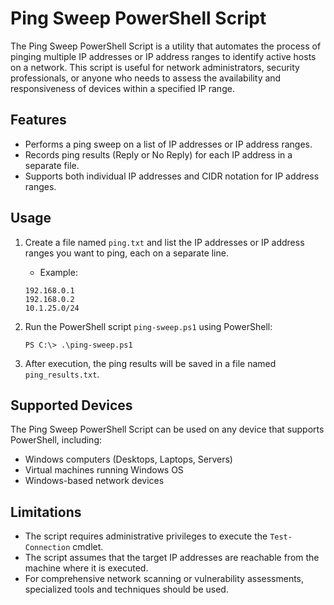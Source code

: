 # Ping Sweep PowerShell Script

The Ping Sweep PowerShell Script is a utility that automates the process of pinging multiple IP addresses or IP address ranges to identify active hosts on a network. This script is useful for network administrators, security professionals, or anyone who needs to assess the availability and responsiveness of devices within a specified IP range.

## Features

- Performs a ping sweep on a list of IP addresses or IP address ranges.
- Records ping results (Reply or No Reply) for each IP address in a separate file.
- Supports both individual IP addresses and CIDR notation for IP address ranges.

## Usage

1. Create a file named `ping.txt` and list the IP addresses or IP address ranges you want to ping, each on a separate line.
    - Example:
    ```
    192.168.0.1
    192.168.0.2
    10.1.25.0/24
    ```

2. Run the PowerShell script `ping-sweep.ps1` using PowerShell:
    ```
    PS C:\> .\ping-sweep.ps1
    ```

3. After execution, the ping results will be saved in a file named `ping_results.txt`.

## Supported Devices

The Ping Sweep PowerShell Script can be used on any device that supports PowerShell, including:
- Windows computers (Desktops, Laptops, Servers)
- Virtual machines running Windows OS
- Windows-based network devices

## Limitations

- The script requires administrative privileges to execute the `Test-Connection` cmdlet.
- The script assumes that the target IP addresses are reachable from the machine where it is executed.
- For comprehensive network scanning or vulnerability assessments, specialized tools and techniques should be used.
